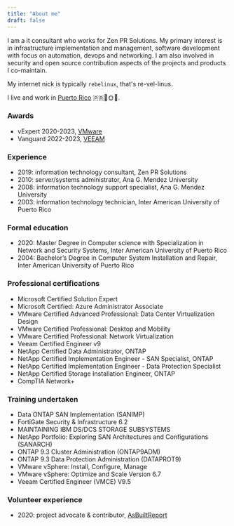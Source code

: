 ```yaml
---
title: "About me"
draft: false
---
```


I am a it consultant who works for Zen PR Solutions. My primary interest is in infrastructure
implementation and management, software development with focus on automation, devops and networking.
I am also involved in security and open source contribution aspects of the projects and products I co-maintain.

My internet nick is typically `rebelinux`, that's re-vel-linus.

I live and work in [Puerto Rico](https://www.discoverpuertorico.com/) 🇵🇷🌴🌞🌊.

### Awards

* vExpert 2020-2023, [VMware](https://vexpert.vmware.com/directory/6271)
* Vanguard 2022-2023, [VEEAM](https://community.veeam.com/p/veeamvanguard?)

### Experience

* 2019: information technology consultant, Zen PR Solutions
* 2010: server/systems administrator, Ana G. Mendez University
* 2008: information technology support specialist, Ana G. Mendez University
* 2003: information technology technician, Inter American University of Puerto Rico

### Formal education

* 2020: Master Degree in Computer science with Specialization in Network and Security Systems, Inter American University of Puerto Rico
* 2004: Bachelor’s Degree in Computer System Installation and Repair, Inter American University of Puerto Rico

### Professional certifications

* Microsoft Certified Solution Expert
* Microsoft Certified: Azure Administrator Associate
* VMware Certified Advanced Professional: Data Center Virtualization Design
* VMware Certified Professional: Desktop and Mobility
* VMware Certified Professional: Network Virtualization
* Veeam Certified Engineer v9
* NetApp Certified Data Administrator, ONTAP
* NetApp Certified Implementation Engineer - SAN Specialist, ONTAP
* NetApp Certified Implementation Engineer - Data Protection Specialist
* NetApp Certified Storage Installation Engineer, ONTAP
* CompTIA Network+

### Training undertaken

* Data ONTAP SAN Implementation (SANIMP)
* FortiGate Security & Infrastructure 6.2
* MAINTAINING IBM DS/DCS STORAGE SUBSYSTEMS
* NetApp Portfolio: Exploring SAN Architectures and Configurations (SANARCH)
* ONTAP 9.3 Cluster Administration (ONTAP9ADM)
* ONTAP 9.3 Data Protection Administration (DATAPROT9)
* VMware vSphere: Install, Configure, Manage
* VMware vSphere: Optimize and Scale Version 6.7
* Veeam Certified Engineer (VMCE) V9.5

### Volunteer experience

* 2020: project advocate & contributor, [AsBuiltReport](https://www.asbuiltreport.com/about/acknowledgements/)
